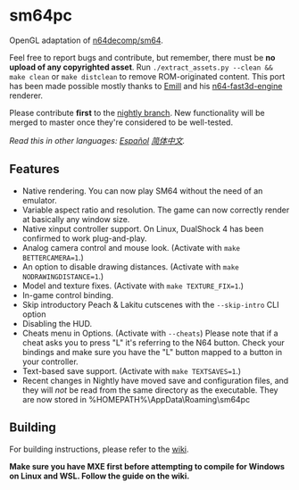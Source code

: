 # sm64pc
OpenGL adaptation of [n64decomp/sm64](https://github.com/n64decomp/sm64). 

Feel free to report bugs and contribute, but remember, there must be **no upload of any copyrighted asset**. 
Run `./extract_assets.py --clean && make clean` or `make distclean` to remove ROM-originated content. This port has been made possible mostly thanks to [Emill](https://github.com/Emill) and his [n64-fast3d-engine](https://github.com/Emill/n64-fast3d-engine/) renderer.


Please contribute **first** to the [nightly branch](https://github.com/sm64pc/sm64pc/tree/nightly/). New functionality will be merged to master once they're considered to be well-tested.

*Read this in other languages: [Español](README_es_ES.md) [简体中文](README_zh_CN.md).*

## Features

 * Native rendering. You can now play SM64 without the need of an emulator. 
 * Variable aspect ratio and resolution. The game can now correctly render at basically any window size.
 * Native xinput controller support. On Linux, DualShock 4 has been confirmed to work plug-and-play.
 * Analog camera control and mouse look. (Activate with `make BETTERCAMERA=1`.)
 * An option to disable drawing distances. (Activate with `make NODRAWINGDISTANCE=1`.)
 * Model and texture fixes. (Activate with `make TEXTURE_FIX=1`.)
 * In-game control binding.
 * Skip introductory Peach & Lakitu cutscenes with the `--skip-intro` CLI option
 * Disabling the HUD.
 * Cheats menu in Options. (Activate with `--cheats`) Please note that if a cheat asks you to press "L" it's referring to the N64 button. Check your bindings and make sure you have the "L" button mapped to a button in your controller.
 * Text-based save support. (Activate with `make TEXTSAVES=1`.)
 * Recent changes in Nightly have moved save and configuration files, and they will *not* be read from the same directory as the executable.  They are now stored in %HOMEPATH%\AppData\Roaming\sm64pc

## Building
For building instructions, please refer to the [wiki](https://github.com/sm64pc/sm64pc/wiki).

**Make sure you have MXE first before attempting to compile for Windows on Linux and WSL. Follow the guide on the wiki.**
